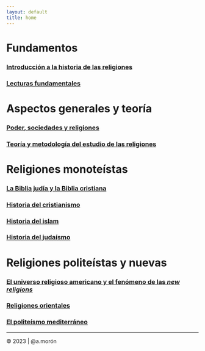 ```yaml
---
layout: default
title: home
---
```


# Fundamentos

### [Introducción a la historia de las religiones](/intro/index.md)

### [Lecturas fundamentales](/lecturas/index.md)


# Aspectos generales y teoría

### [Poder, sociedades y religiones](/poder/index.md)
### [Teoría y metodología del estudio de las religiones](/teoria/index.md)


# Religiones monoteístas

### [La Biblia judía y la Biblia cristiana](/biblia/index.md)
### [Historia del cristianismo](/cristianismo/index.md)
### [Historia del islam](/islam/index.md)
### [Historia del judaísmo](/judaismo/index.md)

# Religiones politeístas y nuevas

### [El universo religioso americano y el fenómeno de las _new religions_](/americanas/index.md)
### [Religiones orientales](/orientales/index.md)
### [El politeísmo mediterráneo](/politeismo/index.md)

---

© 2023 | @a.morón
